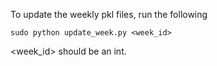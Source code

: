 To update the weekly pkl files, run the following

	sudo python update_week.py <week_id>

<week_id> should be an int.
